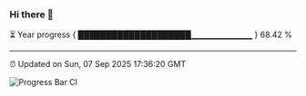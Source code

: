 ### Hi there 👋

⏳ Year progress { ████████████████████▁▁▁▁▁▁▁▁▁▁ } 68.42 %

---

⏰ Updated on Sun, 07 Sep 2025 17:36:20 GMT

![Progress Bar CI](https://github.com/IshwaranRudhara/GIT-ACTION/workflows/Progress%20Bar%20CI/badge.svg)
